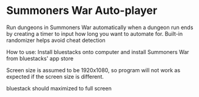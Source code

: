 # Summoners War Auto-player
Run dungeons in Summoners War automatically when a dungeon run ends by creating a timer to input how long you want to automate for. Built-in randomizer helps avoid cheat detection

How to use:
Install bluestacks onto computer and install Summoners War from bluestacks' app store

Screen size is assumed to be 1920x1080, so program will not work as expected if the
screen size is different.

bluestack should maximized to full screen
